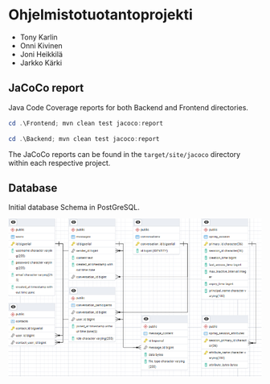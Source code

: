 # Ohjelmistotuotantoprojekti

- Tony Karlin
- Onni Kivinen
- Joni Heikkilä
- Jarkko Kärki

## JaCoCo report

Java Code Coverage reports for both Backend and Frontend directories.

```powershell
cd .\Frontend; mvn clean test jacoco:report
```

```powershell
cd .\Backend; mvn clean test jacoco:report
```

The JaCoCo reports can be found in the `target/site/jacoco` directory within each respective project.

## Database

Initial database Schema in PostGreSQL.

![database](docs/database/project-database.png)
